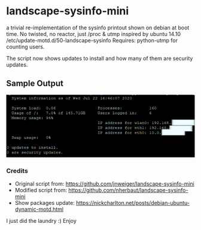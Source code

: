 landscape-sysinfo-mini
======================

a trivial re-implementation of the sysinfo printout shown on debian at boot time. No twisted, no reactor, just /proc &amp; utmp  inspired by ubuntu 14.10 /etc/update-motd.d/50-landscape-sysinfo Requires: python-utmp for counting users.

The script now shows updates to install and how many of them are security updates. 

## Sample Output

![Sample Output](https://github.com/spithash/trunk/blob/master/landscape-sysinfo.jpg?raw=true)

### Credits
- Original script from:
https://github.com/jnweiger/landscape-sysinfo-mini
- Modified script from:
https://github.com/nherbaut/landscape-sysinfo-mini
- Show packages update:
https://nickcharlton.net/posts/debian-ubuntu-dynamic-motd.html

I just did the laundry :)
Enjoy
